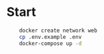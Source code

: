 # Start

```bash
    docker create network web
    cp .env.example .env
    docker-compose up -d
```
